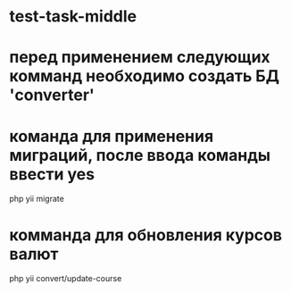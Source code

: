 # test-task-middle
# перед применением следующих комманд необходимо создать БД 'converter'
# команда для применения миграций, после ввода команды ввести yes 
php yii migrate
# комманда для обновления курсов валют
php yii convert/update-course 